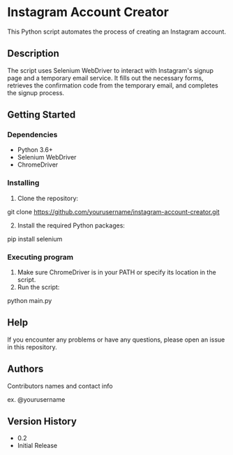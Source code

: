 # Instagram Account Creator

This Python script automates the process of creating an Instagram account.

## Description

The script uses Selenium WebDriver to interact with Instagram's signup page and a temporary email service. It fills out the necessary forms, retrieves the confirmation code from the temporary email, and completes the signup process.

## Getting Started

### Dependencies

* Python 3.6+
* Selenium WebDriver
* ChromeDriver

### Installing

1. Clone the repository:

git clone https://github.com/yourusername/instagram-account-creator.git

2. Install the required Python packages:

pip install selenium


### Executing program

1. Make sure ChromeDriver is in your PATH or specify its location in the script.
2. Run the script:

python main.py


## Help

If you encounter any problems or have any questions, please open an issue in this repository.

## Authors

Contributors names and contact info

ex. @yourusername

## Version History

* 0.2
 * Initial Release
